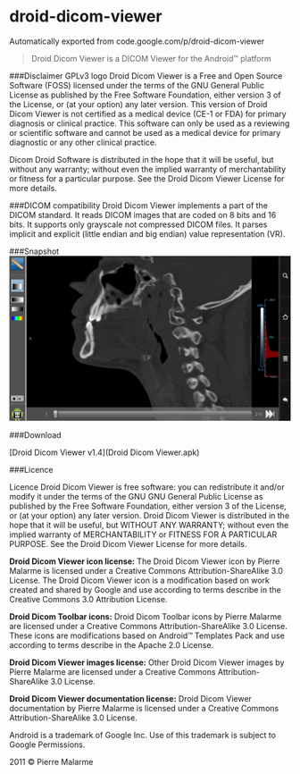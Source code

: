 # droid-dicom-viewer
Automatically exported from code.google.com/p/droid-dicom-viewer

> Droid Dicom Viewer is a DICOM Viewer for the Android™ platform

###Disclaimer
GPLv3 logo Droid Dicom Viewer is a Free and Open Source Software (FOSS) licensed under the terms of the GNU General Public License as published by the Free Software Foundation, either version 3 of the License, or (at your option) any later version. This version of Droid Dicom Viewer is not certified as a medical device (CE-1 or FDA) for primary diagnosis or clinical practice. This software can only be used as a reviewing or scientific software and cannot be used as a medical device for primary diagnostic or any other clinical practice.

Dicom Droid Software is distributed in the hope that it will be useful, but without any warranty; without even the implied warranty of merchantability or fitness for a particular purpose. See the Droid Dicom Viewer License for more details.

###DICOM compatibility
Droid Dicom Viewer implements a part of the DICOM standard. It reads DICOM images that are coded on 8 bits and 16 bits. It supports only grayscale not compressed DICOM files. It parses implicit and explicit (little endian and big endian) value representation (VR).

###Snapshot
![](ddv_snapshot.png)

###Download

[Droid Dicom Viewer v1.4](Droid Dicom Viewer.apk)

###Licence

Licence
Droid Dicom Viewer is free software: you can redistribute it and/or modify it under the terms of the GNU GNU General Public License as published by the Free Software Foundation, either version 3 of the License, or (at your option) any later version. Droid Dicom Viewer is distributed in the hope that it will be useful, but WITHOUT ANY WARRANTY; without even the implied warranty of MERCHANTABILITY or FITNESS FOR A PARTICULAR PURPOSE. See the Droid Dicom Viewer License for more details.

**Droid Dicom Viewer icon license:** The Droid Dicom Viewer icon by Pierre Malarme is licensed under a Creative Commons Attribution-ShareAlike 3.0 License. The Droid Dicom Viewer icon is a modification based on work created and shared by Google and use according to terms describe in the Creative Commons 3.0 Attribution License.

**Droid Dicom Toolbar icons:** Droid Dicom Toolbar icons by Pierre Malarme are licensed under a Creative Commons Attribution-ShareAlike 3.0 License. These icons are modifications based on Android™ Templates Pack and use according to terms describe in the Apache 2.0 License.

**Droid Dicom Viewer images license:** Other Droid Dicom Viewer images by Pierre Malarme are licensed under a Creative Commons Attribution-ShareAlike 3.0 License.

**Droid Dicom Viewer documentation license:** Droid Dicom Viewer documentation by Pierre Malarme is licensed under a Creative Commons Attribution-ShareAlike 3.0 License.

Android is a trademark of Google Inc. Use of this trademark is subject to Google Permissions.



2011 © Pierre Malarme
